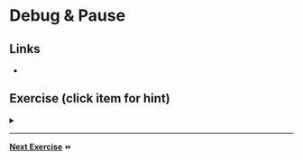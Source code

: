 # Debug & Pause

## Links

- 

## Exercise (click item for hint)

<details>
  <summary><b></b></summary>
</details>

---

**[Next Exercise](./6-cicd.md)** :fast_forward: